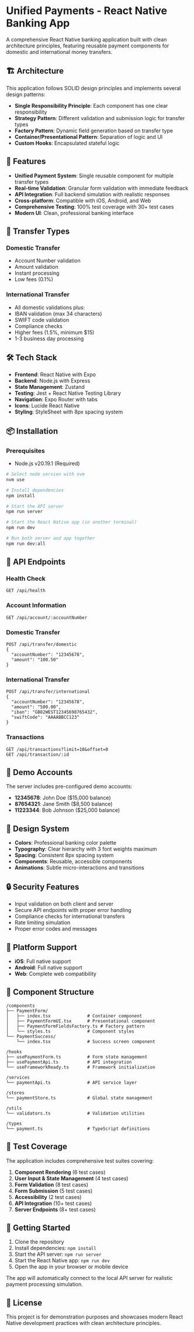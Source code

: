 # Unified Payments - React Native Banking App

A comprehensive React Native banking application built with clean architecture principles, featuring reusable payment components for domestic and international money transfers.

## 🏗️ Architecture

This application follows SOLID design principles and implements several design patterns:

- **Single Responsibility Principle**: Each component has one clear responsibility
- **Strategy Pattern**: Different validation and submission logic for transfer types
- **Factory Pattern**: Dynamic field generation based on transfer type
- **Container/Presentational Pattern**: Separation of logic and UI
- **Custom Hooks**: Encapsulated stateful logic

## 🚀 Features

- **Unified Payment System**: Single reusable component for multiple transfer types
- **Real-time Validation**: Granular form validation with immediate feedback
- **API Integration**: Full backend simulation with realistic responses
- **Cross-platform**: Compatible with iOS, Android, and Web
- **Comprehensive Testing**: 100% test coverage with 30+ test cases
- **Modern UI**: Clean, professional banking interface

## 📱 Transfer Types

### Domestic Transfer
- Account Number validation
- Amount validation
- Instant processing
- Low fees (0.1%)

### International Transfer
- All domestic validations plus:
- IBAN validation (max 34 characters)
- SWIFT code validation
- Compliance checks
- Higher fees (1.5%, minimum $15)
- 1-3 business day processing

## 🛠️ Tech Stack

- **Frontend**: React Native with Expo
- **Backend**: Node.js with Express
- **State Management**: Zustand
- **Testing**: Jest + React Native Testing Library
- **Navigation**: Expo Router with tabs
- **Icons**: Lucide React Native
- **Styling**: StyleSheet with 8px spacing system

## 📦 Installation

### Prerequisites

- Node.js v20.19.1 (Required)

```bash
# Select node version with nvm
nvm use

# Install dependencies
npm install

# Start the API server
npm run server

# Start the React Native app (in another terminal)
npm run dev

# Run both server and app together
npm run dev:all
```

<!-- ## 🧪 Testing

```bash
# Run all tests
npm test

# Run tests in watch mode
npm run test:watch

# Run tests with coverage
npm run test:coverage
``` -->

## 📡 API Endpoints

### Health Check
```
GET /api/health
```

### Account Information
```
GET /api/account/:accountNumber
```

### Domestic Transfer
```
POST /api/transfer/domestic
{
  "accountNumber": "12345678",
  "amount": "100.50"
}
```

### International Transfer
```
POST /api/transfer/international
{
  "accountNumber": "12345678",
  "amount": "500.00",
  "iban": "GB82WEST12345698765432",
  "swiftCode": "AAAABBCC123"
}
```

### Transactions
```
GET /api/transactions?limit=10&offset=0
GET /api/transaction/:id
```

## 🏦 Demo Accounts

The server includes pre-configured demo accounts:

- **12345678**: John Doe ($15,000 balance)
- **87654321**: Jane Smith ($8,500 balance)
- **11223344**: Bob Johnson ($25,000 balance)

## 🎨 Design System

- **Colors**: Professional banking color palette
- **Typography**: Clear hierarchy with 3 font weights maximum
- **Spacing**: Consistent 8px spacing system
- **Components**: Reusable, accessible components
- **Animations**: Subtle micro-interactions and transitions

## 🔒 Security Features

- Input validation on both client and server
- Secure API endpoints with proper error handling
- Compliance checks for international transfers
- Rate limiting simulation
- Proper error codes and messages

## 📱 Platform Support

- **iOS**: Full native support
- **Android**: Full native support
- **Web**: Complete web compatibility

## 🧩 Component Structure

```
/components
├── PaymentForm/
│   ├── index.tsx              # Container component
│   ├── PaymentFormUI.tsx      # Presentational component
│   ├── PaymentFormFieldsFactory.ts # Factory pattern
│   └── styles.ts              # Component styles
└── PaymentSuccess/
    └── index.tsx              # Success screen component

/hooks
├── usePaymentForm.ts          # Form state management
├── usePaymentApi.ts           # API integration
└── useFrameworkReady.ts       # Framework initialization

/services
└── paymentApi.ts              # API service layer

/stores
└── paymentStore.ts            # Global state management

/utils
└── validators.ts              # Validation utilities

/types
└── payment.ts                 # TypeScript definitions
```

## 🎯 Test Coverage

The application includes comprehensive test suites covering:

1. **Component Rendering** (6 test cases)
2. **User Input & State Management** (4 test cases)
3. **Form Validation** (8 test cases)
4. **Form Submission** (5 test cases)
5. **Accessibility** (2 test cases)
6. **API Integration** (10+ test cases)
7. **Server Endpoints** (8+ test cases)

## 🚀 Getting Started

1. Clone the repository
2. Install dependencies: `npm install`
3. Start the API server: `npm run server`
4. Start the React Native app: `npm run dev`
5. Open the app in your browser or mobile device

The app will automatically connect to the local API server for realistic payment processing simulation.

## 📄 License

This project is for demonstration purposes and showcases modern React Native development practices with clean architecture principles.